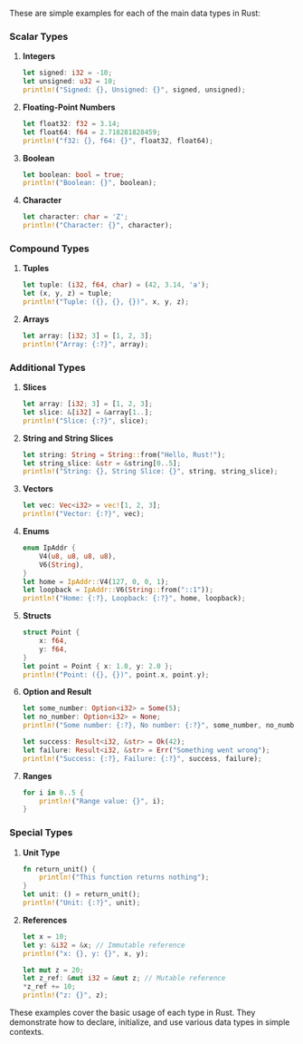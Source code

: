 These are simple examples for each of the main data types in Rust:

### Scalar Types

1. **Integers**
   ```rust
   let signed: i32 = -10;
   let unsigned: u32 = 10;
   println!("Signed: {}, Unsigned: {}", signed, unsigned);
   ```

2. **Floating-Point Numbers**
   ```rust
   let float32: f32 = 3.14;
   let float64: f64 = 2.718281828459;
   println!("f32: {}, f64: {}", float32, float64);
   ```

3. **Boolean**
   ```rust
   let boolean: bool = true;
   println!("Boolean: {}", boolean);
   ```

4. **Character**
   ```rust
   let character: char = 'Z';
   println!("Character: {}", character);
   ```

### Compound Types

1. **Tuples**
   ```rust
   let tuple: (i32, f64, char) = (42, 3.14, 'a');
   let (x, y, z) = tuple;
   println!("Tuple: ({}, {}, {})", x, y, z);
   ```

2. **Arrays**
   ```rust
   let array: [i32; 3] = [1, 2, 3];
   println!("Array: {:?}", array);
   ```

### Additional Types

1. **Slices**
   ```rust
   let array: [i32; 3] = [1, 2, 3];
   let slice: &[i32] = &array[1..];
   println!("Slice: {:?}", slice);
   ```

2. **String and String Slices**
   ```rust
   let string: String = String::from("Hello, Rust!");
   let string_slice: &str = &string[0..5];
   println!("String: {}, String Slice: {}", string, string_slice);
   ```

3. **Vectors**
   ```rust
   let vec: Vec<i32> = vec![1, 2, 3];
   println!("Vector: {:?}", vec);
   ```

4. **Enums**
   ```rust
   enum IpAddr {
       V4(u8, u8, u8, u8),
       V6(String),
   }
   let home = IpAddr::V4(127, 0, 0, 1);
   let loopback = IpAddr::V6(String::from("::1"));
   println!("Home: {:?}, Loopback: {:?}", home, loopback);
   ```

5. **Structs**
   ```rust
   struct Point {
       x: f64,
       y: f64,
   }
   let point = Point { x: 1.0, y: 2.0 };
   println!("Point: ({}, {})", point.x, point.y);
   ```

6. **Option and Result**
   ```rust
   let some_number: Option<i32> = Some(5);
   let no_number: Option<i32> = None;
   println!("Some number: {:?}, No number: {:?}", some_number, no_number);

   let success: Result<i32, &str> = Ok(42);
   let failure: Result<i32, &str> = Err("Something went wrong");
   println!("Success: {:?}, Failure: {:?}", success, failure);
   ```

7. **Ranges**
   ```rust
   for i in 0..5 {
       println!("Range value: {}", i);
   }
   ```

### Special Types

1. **Unit Type**
   ```rust
   fn return_unit() {
       println!("This function returns nothing");
   }
   let unit: () = return_unit();
   println!("Unit: {:?}", unit);
   ```

2. **References**
   ```rust
   let x = 10;
   let y: &i32 = &x; // Immutable reference
   println!("x: {}, y: {}", x, y);

   let mut z = 20;
   let z_ref: &mut i32 = &mut z; // Mutable reference
   *z_ref += 10;
   println!("z: {}", z);
   ```

These examples cover the basic usage of each type in Rust. 
They demonstrate how to declare, initialize, and use various data types in simple contexts.
